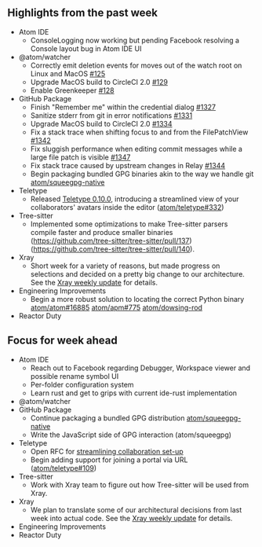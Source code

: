 ## Highlights from the past week

- Atom IDE
  - ConsoleLogging now working but pending Facebook resolving a Console layout bug in Atom IDE UI
- @atom/watcher
  - Correctly emit deletion events for moves out of the watch root on Linux and MacOS [#125](https://github.com/atom/watcher/pull/125)
  - Upgrade MacOS build to CircleCI 2.0 [#129](https://github.com/atom/watcher/pull/129)
  - Enable Greenkeeper [#128](https://github.com/atom/watcher/pull/128)
- GitHub Package
  - Finish "Remember me" within the credential dialog [#1327](https://github.com/atom/github/pull/1327)
  - Sanitize stderr from git in error notifications [#1331](https://github.com/atom/github/pull/1331)
  - Upgrade MacOS build to CircleCI 2.0 [#1334](https://github.com/atom/github/pull/1334)
  - Fix a stack trace when shifting focus to and from the FilePatchView [#1342](https://github.com/atom/github/pull/1342)
  - Fix sluggish performance when editing commit messages while a large file patch is visible [#1347](https://github.com/atom/github/pull/1347)
  - Fix stack trace caused by upstream changes in Relay [#1344](https://github.com/atom/github/pull/1344)
  - Begin packaging bundled GPG binaries akin to the way we handle git [atom/squeegpg-native](https://github.com/atom/squeegpg-native)
- Teletype
  - Released [Teletype 0.10.0](https://github.com/atom/teletype/releases/tag/v0.10.0), introducing a streamlined view of your collaborators' avatars inside the editor ([atom/teletype#332](https://github.com/atom/teletype/issues/332))
- Tree-sitter
  - Implemented some optimizations to make Tree-sitter parsers compile faster and produce smaller binaries (https://github.com/tree-sitter/tree-sitter/pull/137) (https://github.com/tree-sitter/tree-sitter/pull/140).
- Xray
  - Short week for a variety of reasons, but made progress on selections and decided on a pretty big change to our architecture. See the [Xray weekly update](https://github.com/atom/xray/blob/master/docs/updates/2018_03_12.md) for details.
- Engineering Improvements
  - Begin a more robust solution to locating the correct Python binary [atom/atom#16885](https://github.com/atom/atom/pull/16885) [atom/apm#775](https://github.com/atom/apm/pull/775) [atom/dowsing-rod](https://github.com/atom/dowsing-rod)
- Reactor Duty

## Focus for week ahead

- Atom IDE
  - Reach out to Facebook regarding Debugger, Workspace viewer and possible rename symbol UI
  - Per-folder configuration system
  - Learn rust and get to grips with current ide-rust implementation
- @atom/watcher
- GitHub Package
  - Continue packaging a bundled GPG distribution [atom/squeegpg-native](https://github.com/atom/squeegpg-native)
  - Write the JavaScript side of GPG interaction (atom/squeegpg)
- Teletype
  - Open RFC for [streamlining collaboration set-up](https://github.com/atom/atom/blob/3752dca5b032e3b95bb480a6de73bbde41eb821c/docs/focus/README.md#2-streamline-collaboration-set-up)
  - Begin adding support for joining a portal via URL ([atom/teletype#109](https://github.com/atom/teletype/issues/109))
- Tree-sitter
  - Work with Xray team to figure out how Tree-sitter will be used from Xray.
- Xray
  - We plan to translate some of our architectural decisions from last week into actual code. See the [Xray weekly update](https://github.com/atom/xray/blob/master/docs/updates/2018_03_12.md) for details.
- Engineering Improvements
- Reactor Duty
